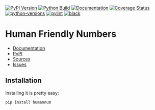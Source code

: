 [![PyPI Version](https://badge.fury.io/py/humannum.svg)](https://badge.fury.io/py/humannum)
[![Python Build](https://github.com/nbiotcloud/humannum/actions/workflows/main.yml/badge.svg)](https://github.com/nbiotcloud/humannum/actions/workflows/main.yml)
[![Documentation](https://readthedocs.org/projects/humannum/badge/?version=latest)](https://humannum.readthedocs.io/en/latest/?badge=latest)
[![Coverage Status](https://coveralls.io/repos/github/nbiotcloud/humannum/badge.svg?branch=main)](https://coveralls.io/github/nbiotcloud/humannum?branch=main)
[![python-versions](https://img.shields.io/pypi/pyversions/humannum.svg)](https://pypi.python.org/pypi/humannum)
[![pylint](https://img.shields.io/badge/linter-pylint-%231674b1?style=flat)](https://www.pylint.org/)
[![black](https://img.shields.io/badge/code%20style-black-000000.svg)](https://github.com/psf/black)

# Human Friendly Numbers

* [Documentation](https://humannum.readthedocs.io/en/latest/)
* [PyPI](https://pypi.org/project/humannum/)
* [Sources](https://github.com/nbiotcloud/humannum)
* [Issues](https://github.com/nbiotcloud/humannum/issues)

## Installation

Installing it is pretty easy:

```bash
pip install humannum
```
